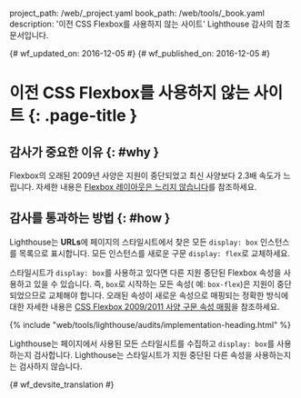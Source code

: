 project_path: /web/_project.yaml
book_path: /web/tools/_book.yaml
description: '이전 CSS Flexbox를 사용하지 않는 사이트' Lighthouse 감사의 참조 문서입니다.

{# wf_updated_on: 2016-12-05 #}
{# wf_published_on: 2016-12-05 #}

# 이전 CSS Flexbox를 사용하지 않는 사이트  {: .page-title }

## 감사가 중요한 이유 {: #why }

Flexbox의 오래된 2009년 사양은 지원이 중단되었고 최신 사양보다 2.3배
속도가 느립니다. 자세한 내용은 [Flexbox 레이아웃은 느리지 않습니다][slow]를
참조하세요.

[slow]: https://developers.google.com/web/updates/2013/10/Flexbox-layout-isn-t-slow

## 감사를 통과하는 방법 {: #how }

Lighthouse는 **URLs**에 페이지의 스타일시트에서 찾은 모든 `display: box` 인스턴스를
목록으로 표시합니다. 모든 인스턴스를 새로운 구문
`display: flex`로 교체하세요.

스타일시트가 `display: box`를 사용하고 있다면 다른 지원 중단된
Flexbox 속성을 사용하고 있을 수 있습니다. 즉, `box`로 시작하는 모든 속성(
예: `box-flex`)은 지원이 중단되었으므로 교체해야 합니다. 오래된 속성이 새로운 속성으로 매핑되는 정확한 방식에 대한 자세한 내용은 
[CSS Flexbox 2009/2011 사양 구문 속성 매핑][map]을 참조하세요.


[map]: https://wiki.csswg.org/spec/flexbox-2009-2011-spec-property-mapping

{% include "web/tools/lighthouse/audits/implementation-heading.html" %}

Lighthouse는 페이지에서 사용된 모든 스타일시트를 수집하고
`display: box`를 사용하는지 검사합니다. Lighthouse는 스타일시트가 지원 중단된 다른 속성을 사용하는지는
검사하지 않습니다.


{# wf_devsite_translation #}
